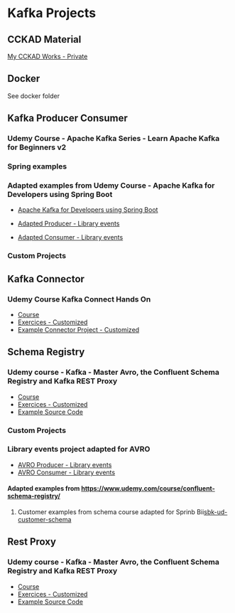 # Kafka Projects

## CCKAD Material
[My CCKAD Works - Private](https://github.com/jbprek/CCKAD.git)

## Docker
See docker folder

## Kafka Producer Consumer

### Udemy Course - Apache Kafka Series - Learn Apache Kafka for Beginners v2



### Spring examples

### Adapted examples from Udemy Course - Apache Kafka for Developers using Spring Boot

- [Apache Kafka for Developers using Spring Boot](https://www.udemy.com/course/apache-kafka-for-developers-using-springboot/)

- [Adapted Producer - Library events](TODO)
- [Adapted Consumer - Library events](TODO)

### Custom Projects

## Kafka Connector

### Udemy Course Kafka Connect Hands On
- [Course](https://www.udemy.com/course-dashboard-redirect/?course_id=1141696)
- [Exercices -  Customized](https://github.com/jbprek/ud-kafka-connect-hands-on-exercices.git)
- [Example Connector Project - Customized](https://github.com/jbprek/ud-kafka-connect-github-source)


## Schema Registry

### Udemy course - Kafka - Master Avro, the Confluent Schema Registry and Kafka REST Proxy
- [Course](https://www.udemy.com/course/confluent-schema-registry/)
- [Exercices -  Customized](https://github.com/jbprek/ud-schema-rest-proxy-code)
- [Example Source Code](https://github.com/jbprek/ud-kafka-avro-course)


### Custom Projects 

### Library events project adapted for AVRO
- [AVRO Producer - Library events](TODO)
- [AVRO Consumer - Library events](TODO)

#### Adapted examples from https://www.udemy.com/course/confluent-schema-registry/

1. Customer examples from schema course adapted for Sprinb Bii[sbk-ud-customer-schema](TODO)

## Rest Proxy

### Udemy course - Kafka - Master Avro, the Confluent Schema Registry and Kafka REST Proxy
- [Course](https://www.udemy.com/course/confluent-schema-registry/)
- [Exercices -  Customized](https://github.com/jbprek/ud-schema-rest-proxy-code)
- [Example Source Code](https://github.com/jbprek/ud-kafka-avro-course)
